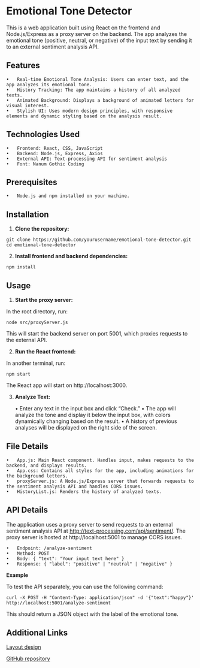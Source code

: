 # Emotional Tone Detector

This is a web application built using React on the frontend and Node.js/Express as a proxy server on the backend. The app analyzes the emotional tone (positive, neutral, or negative) of the input text by sending it to an external sentiment analysis API.

## Features

	•	Real-time Emotional Tone Analysis: Users can enter text, and the app analyzes its emotional tone.
	•	History Tracking: The app maintains a history of all analyzed texts.
	•	Animated Background: Displays a background of animated letters for visual interest.
	•	Stylish UI: Uses modern design principles, with responsive elements and dynamic styling based on the analysis result.

## Technologies Used

	•	Frontend: React, CSS, JavaScript
	•	Backend: Node.js, Express, Axios
	•	External API: Text-processing API for sentiment analysis
	•	Font: Nanum Gothic Coding

## Prerequisites

	•	Node.js and npm installed on your machine.

## Installation

1.	**Clone the repository:**
```
git clone https://github.com/yourusername/emotional-tone-detector.git
cd emotional-tone-detector
```

2.	**Install frontend and backend dependencies:**

```
npm install
```

## Usage

1.	**Start the proxy server:**

In the root directory, run:
```
node src/proxyServer.js
```

This will start the backend server on port 5001, which proxies requests to the external API.

2.	**Run the React frontend:**

In another terminal, run:
```
npm start
```
The React app will start on http://localhost:3000.

3.	**Analyze Text:**

	•	Enter any text in the input box and click “Check.”
	•	The app will analyze the tone and display it below the input box, with colors dynamically changing based on the result.
	•	A history of previous analyses will be displayed on the right side of the screen.

## File Details

	•	App.js: Main React component. Handles input, makes requests to the backend, and displays results.
	•	App.css: Contains all styles for the app, including animations for the background letters.
	•	proxyServer.js: A Node.js/Express server that forwards requests to the sentiment analysis API and handles CORS issues.
	•	HistoryList.js: Renders the history of analyzed texts.

## API Details

The application uses a proxy server to send requests to an external sentiment analysis API at http://text-processing.com/api/sentiment/. The proxy server is hosted at http://localhost:5001 to manage CORS issues.

	•	Endpoint: /analyze-sentiment
	•	Method: POST
	•	Body: { "text": "Your input text here" }
	•	Response: { "label": "positive" | "neutral" | "negative" }

**Example**

To test the API separately, you can use the following command:
```
curl -X POST -H "Content-Type: application/json" -d '{"text":"happy"}' http://localhost:5001/analyze-sentiment
```
This should return a JSON object with the label of the emotional tone.

## Additional Links

[Layout design](https://www.figma.com/design/iF3ucODqkiCmhnuKGG1ugp/Emotional-tone-detector?node-id=0-1&node-type=canvas&t=hfQZZuZ0Dyf2oCIZ-0)

[GitHub repository](https://github.com/sgrisshk/Emotional-tone-detector)

